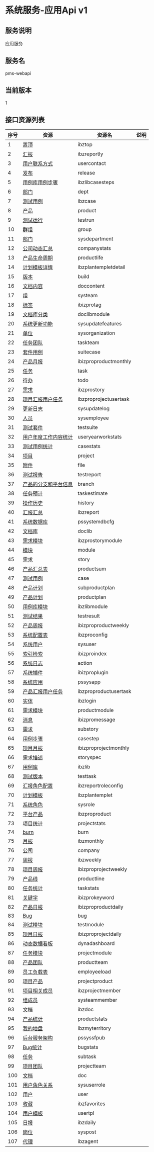 
# 系统服务-应用Api v1
## 服务说明
应用服务

## 服务名
pms-webapi

## 当前版本
1

## 接口资源列表
| 序号 | 资源 | 资源名 | 说明 |
| ---- | ---- | ---- | ---- |
| 1 | [置顶](1/IbzTop) | ibztop |  |
| 2 | [汇报](1/IbzReportly) | ibzreportly |  |
| 3 | [用户联系方式](1/UserContact) | usercontact |  |
| 4 | [发布](1/Release) | release |  |
| 5 | [用例库用例步骤](1/IbzLibCaseSteps) | ibzlibcasesteps |  |
| 6 | [部门](1/Dept) | dept |  |
| 7 | [测试用例](1/IbzCase) | ibzcase |  |
| 8 | [产品](1/Product) | product |  |
| 9 | [测试运行](1/TestRun) | testrun |  |
| 10 | [群组](1/Group) | group |  |
| 11 | [部门](1/SysDepartment) | sysdepartment |  |
| 12 | [公司动态汇总](1/CompanyStats) | companystats |  |
| 13 | [产品生命周期](1/ProductLife) | productlife |  |
| 14 | [计划模板详情](1/IbzPlanTempletDetail) | ibzplantempletdetail |  |
| 15 | [版本](1/Build) | build |  |
| 16 | [文档内容](1/DocContent) | doccontent |  |
| 17 | [组](1/SysTeam) | systeam |  |
| 18 | [标签](1/IBIZProTag) | ibizprotag |  |
| 19 | [文档库分类](1/DocLibModule) | doclibmodule |  |
| 20 | [系统更新功能](1/SysUpdateFeatures) | sysupdatefeatures |  |
| 21 | [单位](1/SysOrganization) | sysorganization |  |
| 22 | [任务团队](1/TaskTeam) | taskteam |  |
| 23 | [套件用例](1/SuiteCase) | suitecase |  |
| 24 | [产品月报](1/IbizproProductMonthly) | ibizproproductmonthly |  |
| 25 | [任务](1/Task) | task |  |
| 26 | [待办](1/Todo) | todo |  |
| 27 | [需求](1/IBZProStory) | ibzprostory |  |
| 28 | [项目汇报用户任务](1/IbzproProjectUserTask) | ibzproprojectusertask |  |
| 29 | [更新日志](1/SysUpdateLog) | sysupdatelog |  |
| 30 | [人员](1/SysEmployee) | sysemployee |  |
| 31 | [测试套件](1/TestSuite) | testsuite |  |
| 32 | [用户年度工作内容统计](1/UserYearWorkStats) | useryearworkstats |  |
| 33 | [测试用例统计](1/CaseStats) | casestats |  |
| 34 | [项目](1/Project) | project |  |
| 35 | [附件](1/File) | file |  |
| 36 | [测试报告](1/TestReport) | testreport |  |
| 37 | [产品的分支和平台信息](1/Branch) | branch |  |
| 38 | [任务预计](1/TaskEstimate) | taskestimate |  |
| 39 | [操作历史](1/History) | history |  |
| 40 | [汇报汇总](1/IbzReport) | ibzreport |  |
| 41 | [系统数据库](1/PSSystemDBCfg) | pssystemdbcfg |  |
| 42 | [文档库](1/DocLib) | doclib |  |
| 43 | [需求模块](1/IBZProStoryModule) | ibzprostorymodule |  |
| 44 | [模块](1/Module) | module |  |
| 45 | [需求](1/Story) | story |  |
| 46 | [产品汇总表](1/ProductSum) | productsum |  |
| 47 | [测试用例](1/Case) | case |  |
| 48 | [产品计划](1/SubProductPlan) | subproductplan |  |
| 49 | [产品计划](1/ProductPlan) | productplan |  |
| 50 | [用例库模块](1/IbzLibModule) | ibzlibmodule |  |
| 51 | [测试结果](1/TestResult) | testresult |  |
| 52 | [产品周报](1/IbizproProductWeekly) | ibizproproductweekly |  |
| 53 | [系统配置表](1/IbzproConfig) | ibzproconfig |  |
| 54 | [系统用户](1/SysUser) | sysuser |  |
| 55 | [索引检索](1/IbizproIndex) | ibizproindex |  |
| 56 | [系统日志](1/Action) | action |  |
| 57 | [系统插件](1/IBIZProPlugin) | ibizproplugin |  |
| 58 | [系统应用](1/PSSysApp) | pssysapp |  |
| 59 | [产品汇报用户任务](1/IbzproProductUserTask) | ibzproproductusertask |  |
| 60 | [实体](1/IbzLogin) | ibzlogin |  |
| 61 | [需求模块](1/ProductModule) | productmodule |  |
| 62 | [消息](1/IBIZProMessage) | ibizpromessage |  |
| 63 | [需求](1/SubStory) | substory |  |
| 64 | [用例步骤](1/CaseStep) | casestep |  |
| 65 | [项目月报](1/IbizproProjectMonthly) | ibizproprojectmonthly |  |
| 66 | [需求描述](1/StorySpec) | storyspec |  |
| 67 | [用例库](1/IbzLib) | ibzlib |  |
| 68 | [测试版本](1/TestTask) | testtask |  |
| 69 | [汇报角色配置](1/IbzReportRoleConfig) | ibzreportroleconfig |  |
| 70 | [计划模板](1/IbzPlanTemplet) | ibzplantemplet |  |
| 71 | [系统角色](1/SysRole) | sysrole |  |
| 72 | [平台产品](1/IBZProProduct) | ibzproproduct |  |
| 73 | [项目统计](1/ProjectStats) | projectstats |  |
| 74 | [burn](1/Burn) | burn |  |
| 75 | [月报](1/IbzMonthly) | ibzmonthly |  |
| 76 | [公司](1/Company) | company |  |
| 77 | [周报](1/IbzWeekly) | ibzweekly |  |
| 78 | [项目周报](1/IbizproProjectWeekly) | ibizproprojectweekly |  |
| 79 | [产品线](1/ProductLine) | productline |  |
| 80 | [任务统计](1/TaskStats) | taskstats |  |
| 81 | [关键字](1/IBIZProKeyword) | ibizprokeyword |  |
| 82 | [产品日报](1/IbizproProductDaily) | ibizproproductdaily |  |
| 83 | [Bug](1/Bug) | bug |  |
| 84 | [测试模块](1/TestModule) | testmodule |  |
| 85 | [项目日报](1/IbizproProjectDaily) | ibizproprojectdaily |  |
| 86 | [动态数据看板](1/DynaDashboard) | dynadashboard |  |
| 87 | [任务模块](1/ProjectModule) | projectmodule |  |
| 88 | [产品团队](1/PRODUCTTEAM) | productteam |  |
| 89 | [员工负载表](1/EmpLoyeeload) | employeeload |  |
| 90 | [项目产品](1/ProjectProduct) | projectproduct |  |
| 91 | [项目相关成员](1/IbzProjectMember) | ibzprojectmember |  |
| 92 | [组成员](1/SysTeamMember) | systeammember |  |
| 93 | [文档](1/IBzDoc) | ibzdoc |  |
| 94 | [产品统计](1/ProductStats) | productstats |  |
| 95 | [我的地盘](1/IbzMyTerritory) | ibzmyterritory |  |
| 96 | [后台服务架构](1/PSSysSFPub) | pssyssfpub |  |
| 97 | [Bug统计](1/BugStats) | bugstats |  |
| 98 | [任务](1/SubTask) | subtask |  |
| 99 | [项目团队](1/ProjectTeam) | projectteam |  |
| 100 | [文档](1/Doc) | doc |  |
| 101 | [用户角色关系](1/SysUserRole) | sysuserrole |  |
| 102 | [用户](1/User) | user |  |
| 103 | [收藏](1/IbzFavorites) | ibzfavorites |  |
| 104 | [用户模板](1/UserTpl) | usertpl |  |
| 105 | [日报](1/IbzDaily) | ibzdaily |  |
| 106 | [岗位](1/SysPost) | syspost |  |
| 107 | [代理](1/IbzAgent) | ibzagent |  |

